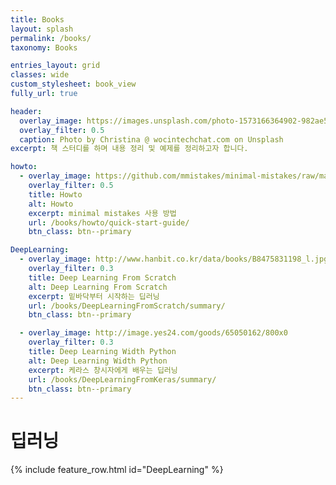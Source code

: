 ```yaml
---
title: Books
layout: splash
permalink: /books/
taxonomy: Books

entries_layout: grid
classes: wide
custom_stylesheet: book_view
fully_url: true

header:
  overlay_image: https://images.unsplash.com/photo-1573166364902-982ae58a27ae?ixlib=rb-1.2.1&ixid=eyJhcHBfaWQiOjEyMDd9&auto=format&fit=crop&w=1024&q=80
  overlay_filter: 0.5
  caption: Photo by Christina @ wocintechchat.com on Unsplash
excerpt: 책 스터디를 하며 내용 정리 및 예제를 정리하고자 합니다.

howto:
  - overlay_image: https://github.com/mmistakes/minimal-mistakes/raw/master/screenshot.png
    overlay_filter: 0.5
    title: Howto
    alt: Howto
    excerpt: minimal mistakes 사용 방법
    url: /books/howto/quick-start-guide/
    btn_class: btn--primary

DeepLearning:
  - overlay_image: http://www.hanbit.co.kr/data/books/B8475831198_l.jpg
    overlay_filter: 0.3
    title: Deep Learning From Scratch
    alt: Deep Learning From Scratch
    excerpt: 밑바닥부터 시작하는 딥러닝
    url: /books/DeepLearningFromScratch/summary/
    btn_class: btn--primary

  - overlay_image: http://image.yes24.com/goods/65050162/800x0
    overlay_filter: 0.3
    title: Deep Learning Width Python
    alt: Deep Learning Width Python
    excerpt: 케라스 창시자에게 배우는 딥러닝
    url: /books/DeepLearningFromKeras/summary/
    btn_class: btn--primary
---
```


<!-- # 설명서
{% include feature_row.html id="feature_row_howto" %} -->

# 딥러닝
{% include feature_row.html id="DeepLearning" %}